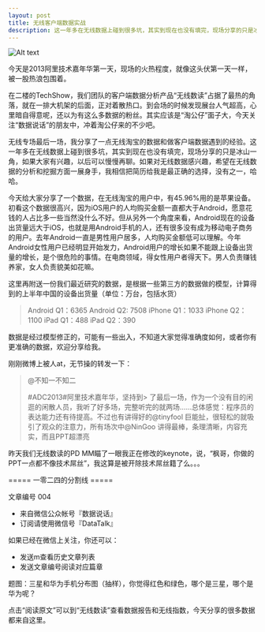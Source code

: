 ```yaml
---
layout: post
title: 无线客户端数据实战
description: 这一年多在无线数据上碰到很多坑，其实到现在也没有填完，现场分享的只是冰山一角，如果大家有兴趣，以后可以慢慢再聊 
---
```


![Alt text](http://pic.yupoo.com/ningoo/D0TYtVWb/medish.jpg)

今天是2013阿里技术嘉年华第一天，现场的火热程度，就像这头伏第一天一样，被一股热浪包围着。

在二楼的TechShow，我们团队的客户端数据分析产品“无线数读”占据了最热的角落，就在一排大机架的后面，正对着散热口。到会场的时候发现展台人气超高，心里暗自得意呢，还以为有这么多数据的粉丝。其实应该是“淘公仔”面子大，今天关注“数据说话”的朋友中，冲着淘公仔来的不少吧。

无线专场最后一场，我分享了一点无线淘宝的数据和做客户端数据遇到的经验。这一年多在无线数据上碰到很多坑，其实到现在也没有填完，现场分享的只是冰山一角，如果大家有兴趣，以后可以慢慢再聊。如果对无线数据感兴趣，希望在无线数据的分析和挖掘方面一展身手，我相信把简历给我是最正确的选择，没有之一，哈哈。

今天给大家分享了一个数据，在无线淘宝的用户中，有45.96%用的是苹果设备。初看这个数据很高兴，因为iOS用户的人均购买金额一直都大于Android，愿意花钱的人占比多一些当然没什么不好。但从另外一个角度来看，Android现在的设备出货量远大于iOS，也就是用Android手机的人，还有很多没有成为移动电子商务的用户。去年Android一直是男性用户居多，人均购买金额低可以理解。今年Android女性用户已经明显开始发力，Android用户的增长如果不能跟上设备出货量的增长，是个很危险的事情。在电商领域，得女性用户者得天下。男人负责赚钱养家，女人负责貌美如花嘛。

这里再附送一份我们最近研究的数据，是根据一些第三方的数据做的模型，计算得到的上半年中国的设备出货量（单位：万台，包括水货）

> Android Q1：6365
> Android Q2:   7508
> iPhone Q1：1033
> iPhone Q2：1100
> iPad Q1：488
> iPad Q2：390

数据是经过模型修正的，可能有一些出入，不知道大家觉得准确度如何，或者你有更准确的数据，欢迎分享给我。

刚刚微博上被人at，无节操的转发一下：

> @不知一不知二
> 
> \#ADC2013\#阿里技术嘉年华，坚持到> 了最后一场，作为一个没有目的闲逛的闲散人员，我听了好多场，完整听完的就两场……总体感觉：程序员的表达能力还有待提高。不过也有讲得好的@tinyfool 巨能扯，很轻松的就吸引了观众的注意力，所有场次中@NinGoo 讲得最棒，条理清晰，内容充实，而且PPT超漂亮

昨天我们无线数读的PD MM瞄了一眼我正在修改的keynote，说，“枫哥，你做的PPT一点都不像技术屌丝”，我这算是被开除技术屌丝籍了么。。。

===== 一零二四的分割线 =====

文章编号 004

* 来自微信公众帐号『数据说话』
* 订阅请使用微信号『DataTalk』

如果已经在微信上关注，你还可以：

* 发送m查看历史文章列表
* 发送文章编号阅读对应篇章

题图：三星和华为手机分布图（抽样），你觉得红色和绿色，哪个是三星，哪个是华为呢？

点击“阅读原文”可以到“无线数读”查看数据报告和无线指数，今天分享的很多数据都来自这里。
